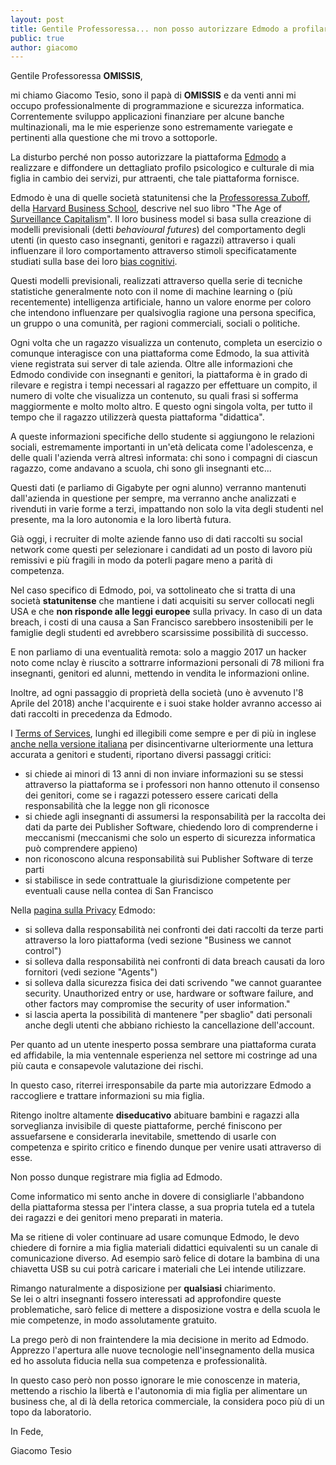 ```yaml
---
layout: post
title: Gentile Professoressa... non posso autorizzare Edmodo a profilare psicologicamente mia figlia
public: true
author: giacomo
---
```

Gentile Professoressa **OMISSIS**,

mi chiamo Giacomo Tesio, sono il papà di **OMISSIS** e da venti anni mi
occupo professionalmente di programmazione e sicurezza informatica.
Correntemente sviluppo applicazioni finanziare per alcune banche
multinazionali, ma le mie esperienze sono estremamente variegate e
pertinenti alla questione che mi trovo a sottoporle.

La disturbo perché non posso autorizzare la piattaforma [Edmodo](https://www.edmodo.com/) a
realizzare e diffondere un dettagliato profilo psicologico e culturale
di mia figlia in cambio dei servizi, pur attraenti, che tale
piattaforma fornisce.

Edmodo è una di quelle società statunitensi che la [Professoressa Zuboff](https://shoshanazuboff.com/), 
della [Harvard Business School](https://en.wikipedia.org/wiki/Shoshana_Zuboff), descrive nel suo libro "The Age of
[Surveillance Capitalism](https://en.wikipedia.org/wiki/Surveillance_capitalism)". Il loro business model si basa sulla
creazione di modelli previsionali (detti *behavioural futures*) del
comportamento degli utenti (in questo caso insegnanti, genitori e 
ragazzi) attraverso i quali influenzare il loro comportamento attraverso 
stimoli specificatamente studiati sulla base dei loro [bias cognitivi](https://en.wikipedia.org/wiki/Cognitive_bias).

Questi modelli previsionali, realizzati attraverso quella serie
di tecniche statistiche generalmente noto con il nome di machine
learning o (più recentemente) intelligenza artificiale, hanno un valore
enorme per coloro che intendono influenzare per qualsivoglia ragione una
persona specifica, un gruppo o una comunità, per ragioni commerciali,
sociali o politiche.

Ogni volta che un ragazzo visualizza un contenuto, completa un
esercizio o comunque interagisce con una piattaforma come Edmodo, la
sua attività viene registrata sui server di tale azienda. Oltre alle
informazioni che Edmodo condivide con insegnanti e genitori, la
piattaforma è in grado di rilevare e registra i tempi necessari al
ragazzo per effettuare un compito, il numero di volte che visualizza un
contenuto, su quali frasi si sofferma maggiormente e molto molto altro.
E questo ogni singola volta, per tutto il tempo che il ragazzo
utilizzerà questa piattaforma "didattica".

A queste informazioni specifiche dello studente si aggiungono le
relazioni sociali, estremamente importanti in un'età delicata come
l'adolescenza, e delle quali l'azienda verrà altresì informata: chi sono
i compagni di ciascun ragazzo, come andavano a scuola, chi sono gli
insegnanti etc...

Questi dati (e parliamo di Gigabyte per ogni alunno)
verranno mantenuti dall'azienda in questione per sempre, ma verranno 
anche analizzati e rivenduti in varie forme a terzi, impattando non solo
la vita degli studenti nel presente, ma la loro autonomia e la loro
libertà futura. 

Già oggi, i recruiter di molte aziende fanno uso di dati raccolti su
social network come questi per selezionare i candidati ad un posto di 
lavoro più remissivi e più fragili in modo da poterli pagare meno a
parità di competenza.

Nel caso specifico di Edmodo, poi, va sottolineato che si tratta di una
società **statunitense** che mantiene i dati acquisiti su server collocati
negli USA e che **non risponde alle leggi europee** sulla privacy.
In caso di un data breach, i costi di una causa a San Francisco
sarebbero insostenibili per le famiglie degli studenti ed avrebbero
scarsissime possibilità di successo.

E non parliamo di una eventualità remota: solo a maggio 2017 un hacker
noto come nclay è riuscito a sottrarre informazioni personali di 78
milioni fra insegnanti, genitori ed alunni, mettendo in vendita le
informazioni online.

Inoltre, ad ogni passaggio di proprietà della società (uno è avvenuto
l'8 Aprile del 2018) anche l'acquirente e i suoi stake holder avranno
accesso ai dati raccolti in precedenza da Edmodo.

I [Terms of Services](https://go.edmodo.com/terms-of-service/), lunghi ed illegibili come sempre e per di più in 
inglese [anche nella versione italiana](https://go.edmodo.com/condizioni-di-utilizzo/?lang=it) per disincentivarne ulteriormente
una lettura accurata a genitori e studenti, riportano diversi passaggi
critici:

- si chiede ai minori di 13 anni di non inviare informazioni su se
  stessi attraverso la piattaforma se i professori non hanno ottenuto
  il consenso dei genitori, come se i ragazzi potessero essere caricati
  della responsabilità che la legge non gli riconosce
- si chiede agli insegnanti di assumersi la responsabilità per la
  raccolta dei dati da parte dei Publisher Software, chiedendo loro
  di comprenderne i meccanismi (meccanismi che solo un esperto di
  sicurezza informatica può comprendere appieno)
- non riconoscono alcuna responsabilità sui Publisher Software di terze
  parti
- si stabilisce in sede contrattuale la giurisdizione competente per
  eventuali cause nella contea di San Francisco

Nella [pagina sulla Privacy](https://go.edmodo.com/norme-per-la-privacy/?lang=it) Edmodo:

- si solleva dalla responsabilità nei confronti dei dati raccolti da
  terze parti attraverso la loro piattaforma (vedi sezione "Business 
  we cannot control")
- si solleva dalla responsabilità nei confronti di data breach causati
  da loro fornitori (vedi sezione "Agents")
- si solleva dalla sicurezza fisica dei dati scrivendo "we cannot 
  guarantee security. Unauthorized entry or use, hardware or software 
  failure, and other factors may compromise the security of user information."
- si lascia aperta la possibilità di mantenere "per sbaglio" dati personali
  anche degli utenti che abbiano richiesto la cancellazione dell'account.

Per quanto ad un utente inesperto possa sembrare una piattaforma curata
ed affidabile, la mia ventennale esperienza nel settore mi costringe ad
una più cauta e consapevole valutazione dei rischi.

In questo caso, riterrei irresponsabile da parte mia autorizzare Edmodo
a raccogliere e trattare informazioni su mia figlia.

Ritengo inoltre altamente **diseducativo** abituare bambini e ragazzi
alla sorveglianza invisibile di queste piattaforme, perché finiscono
per assuefarsene e considerarla inevitabile, smettendo di usarle con
competenza e spirito critico e finendo dunque per venire usati
attraverso di esse.


Non posso dunque registrare mia figlia ad Edmodo.

Come informatico mi sento anche in dovere di consigliarle l'abbandono
della piattaforma stessa per l'intera classe, a sua propria tutela 
ed a tutela dei ragazzi e dei genitori meno preparati in materia.

Ma se ritiene di voler continuare ad usare comunque Edmodo, le devo
chiedere di fornire a mia figlia materiali didattici equivalenti su un
canale di comunicazione diverso. Ad esempio sarò felice di dotare la
bambina di una chiavetta USB su cui potrà caricare i materiali che
Lei intende utilizzare.


Rimango naturalmente a disposizione per **qualsiasi** chiarimento.  
Se lei o altri insegnanti fossero interessati ad approfondire queste
problematiche, sarò felice di mettere a disposizione vostra e della
scuola le mie competenze, in modo assolutamente gratuito.


La prego però di non fraintendere la mia decisione in merito ad Edmodo.  
Apprezzo l'apertura alle nuove tecnologie nell'insegnamento della
musica ed ho assoluta fiducia nella sua competenza e professionalità.  

In questo caso però non posso ignorare le mie conoscenze in materia,
mettendo a rischio la libertà e l'autonomia di mia figlia per
alimentare un business che, al di là della retorica commerciale, la
considera poco più di un topo da laboratorio.



In Fede,

Giacomo Tesio
